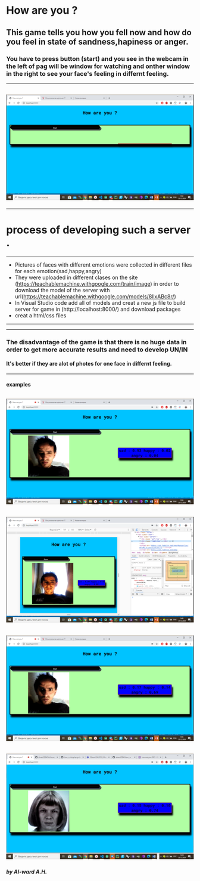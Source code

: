 # How are you ? 
## This game tells you how you fell now and how do you feel in state of sandness,hapiness or anger.
### You have to press button (start) and you see in the webcam in the left of pag will be window for watching and onther window in the right to see your face's feeling in differnt feeling. 
---
![The screen](public/assets/img1.png)
---
***
# process of developing such a server .
---
* Pictures of faces with different emotions were collected in different files for each emotion(sad,happy,angry)
* They were uploaded in different clases on the site (https://teachablemachine.withgoogle.com/train/image) in order to download the model of the server with url(https://teachablemachine.withgoogle.com/models/8llxABc8r/)
* In Visual Studio code add all of models and creat a new js file to build server for game in (http://localhost:8000/) and download packages 
* creat a html/css files
--- 
*** 

### The disadvantage of the game is that there is no huge data in order to get more accurate results and need to develop UN/IN 
#### It's better if they are alot of photes for one face in differnt feeling. 
---
#### examples

![sad_face](public/assets/img3.png)
---
![happy_face](public/assets/img4.png)
---
![angry_face](public/assets/img2.png)
---
![](public/assets/img5.jpg)
---
##### by Al-ward A.H.